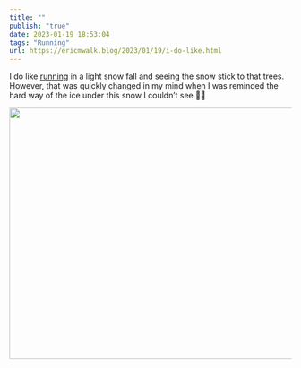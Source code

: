 ```yaml
---
title: ""
publish: "true"
date: 2023-01-19 18:53:04
tags: "Running"
url: https://ericmwalk.blog/2023/01/19/i-do-like.html
---
```


I do like [running](http://www.strava.com/activities/8418348264) in a light snow fall and seeing the snow stick to that trees. However, that was quickly changed in my mind when I was reminded the hard way of the ice under this snow I couldn’t see 🤦‍♂️


<img src="uploads/2023/565e6970f6.jpg" width="600" height="449" alt="">